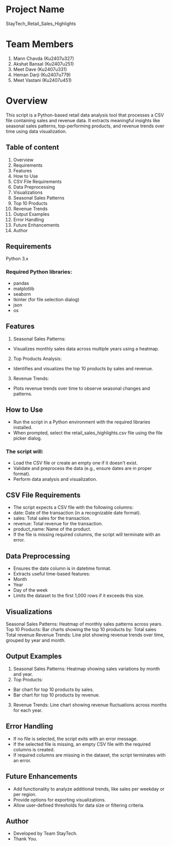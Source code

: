 # Project Name

StayTech_Retail_Sales_Highlights

# Team Members
1. Mann Chavda (Ku2407u327)
2. Akshat Bansal (Ku2407u251)
3. Meet Dave (Ku2407u331)
4. Heman Darji (Ku2407u779)
5. Meet Vastani (Ku2407u451)

 # Overview
 
This script is a Python-based retail data analysis tool that processes a CSV file containing sales and revenue data. It extracts meaningful insights like seasonal sales patterns, top-performing products, and revenue trends over time using data visualization.

## Table of content
1. Overview
2. Requirements
3. Features
4. How to Use
5. CSV File Requirements
6. Data Preprocessing
7. Visualizations
8. Seasonal Sales Patterns
9. Top 10 Products
10. Revenue Trends
11. Output Examples
12. Error Handling
13. Future Enhancements
14. Author



## Requirements
Python 3.x


### Required Python libraries:
- pandas
- matplotlib
- seaborn
- tkinter (for file selection dialog)
- json
- os 

## Features
1. Seasonal Sales Patterns:
 - Visualizes monthly sales data across multiple years using a heatmap.
2. Top Products Analysis:
- Identifies and visualizes the top 10 products by sales and revenue.
3. Revenue Trends:
- Plots revenue trends over time to observe seasonal changes and patterns.

## How to Use
- Run the script in a Python environment with the required libraries installed.
- When prompted, select the retail_sales_highlights.csv file using the file picker dialog.

### The script will:
- Load the CSV file or create an empty one if it doesn't exist.
- Validate and preprocess the data (e.g., ensure dates are in proper format).
- Perform data analysis and visualization.

## CSV File Requirements
- The script expects a CSV file with the following columns:
- date: Date of the transaction (in a recognizable date format).
- sales: Total sales for the transaction.
- revenue: Total revenue for the transaction.
- product_name: Name of the product.
- If the file is missing required columns, the script will terminate with an error.

## Data Preprocessing
-  Ensures the date column is in datetime format.
-  Extracts useful time-based features:
  - Month
  - Year
  - Day of the week
  - Limits the dataset to the first 1,000 rows if it exceeds this size.

## Visualizations

Seasonal Sales Patterns:
Heatmap of monthly sales patterns across years.
Top 10 Products:
Bar charts showing the top 10 products by:
Total sales
Total revenue
Revenue Trends:
Line plot showing revenue trends over time, grouped by year and month.

## Output Examples
1. Seasonal Sales Patterns: Heatmap showing sales variations by month and year.
2. Top Products:
  - Bar chart for top 10 products by sales.
  - Bar chart for top 10 products by revenue.
3. Revenue Trends: Line chart showing revenue fluctuations across months for each year.

## Error Handling
- If no file is selected, the script exits with an error message.
- If the selected file is missing, an empty CSV file with the required columns is created.
- If required columns are missing in the dataset, the script terminates with an error.

## Future Enhancements
- Add functionality to analyze additional trends, like sales per weekday or per region.
- Provide options for exporting visualizations.
- Allow user-defined thresholds for data size or filtering criteria.

## Author
- Developed by Team StayTech.
- Thank You.
